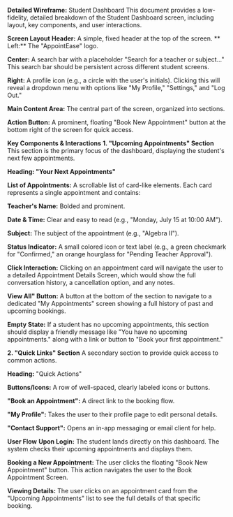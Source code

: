 **Detailed Wireframe:** Student Dashboard
This document provides a low-fidelity, detailed breakdown of the Student Dashboard screen, including layout, key components, and user interactions.

**Screen Layout**
**Header:** A simple, fixed header at the top of the screen.
**
Left:** The "AppointEase" logo.

**Center:** A search bar with a placeholder "Search for a teacher or subject..." This search bar should be persistent across different student screens.

**Right:** A profile icon (e.g., a circle with the user's initials). Clicking this will reveal a dropdown menu with options like "My Profile," "Settings," and "Log Out."

**Main Content Area:** The central part of the screen, organized into sections.

**Action Button:** A prominent, floating "Book New Appointment" button at the bottom right of the screen for quick access.

**Key Components & Interactions**
**1. "Upcoming Appointments" Section**
This section is the primary focus of the dashboard, displaying the student's next few appointments.

**Heading: "Your Next Appointments"**

**List of Appointments:** A scrollable list of card-like elements. Each card represents a single appointment and contains:

**Teacher's Name:** Bolded and prominent.

**Date & Time:** Clear and easy to read (e.g., "Monday, July 15 at 10:00 AM").

**Subject:** The subject of the appointment (e.g., "Algebra II").

**Status Indicator:** A small colored icon or text label (e.g., a green checkmark for "Confirmed," an orange hourglass for "Pending Teacher Approval").

**Click Interaction:** Clicking on an appointment card will navigate the user to a detailed Appointment Details Screen, which would show the full conversation history, a cancellation option, and any notes.

**View All" Button:**  A button at the bottom of the section to navigate to a dedicated "My Appointments" screen showing a full history of past and upcoming bookings.

**Empty State:** If a student has no upcoming appointments, this section should display a friendly message like "You have no upcoming appointments." along with a link or button to "Book your first appointment."

**2. "Quick Links" Section**
A secondary section to provide quick access to common actions.

**Heading:** "Quick Actions"

**Buttons/Icons:** A row of well-spaced, clearly labeled icons or buttons.

**"Book an Appointment":** A direct link to the booking flow.

**"My Profile":** Takes the user to their profile page to edit personal details.

**"Contact Support":** Opens an in-app messaging or email client for help.

**User Flow**
**Upon Login:** The student lands directly on this dashboard. The system checks their upcoming appointments and displays them.

**Booking a New Appointment:** The user clicks the floating "Book New Appointment" button. This action navigates the user to the Book Appointment Screen.

**Viewing Details:** The user clicks on an appointment card from the "Upcoming Appointments" list to see the full details of that specific booking.
